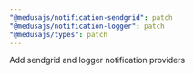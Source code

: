 ```yaml
---
"@medusajs/notification-sendgrid": patch
"@medusajs/notification-logger": patch
"@medusajs/types": patch
---
```


Add sendgrid and logger notification providers
